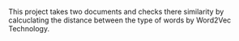 This project takes two documents and checks there similarity by calcuclating the distance between the type of words by Word2Vec Technology.

